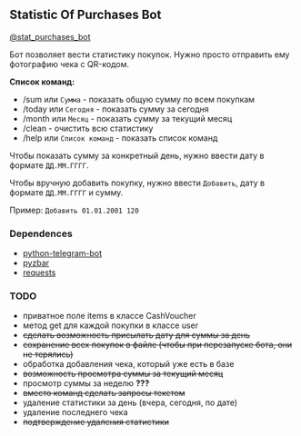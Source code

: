 ## Statistic Of Purchases Bot

[@stat_purchases_bot](https://t.me/stat_purchases_bot)

Бот позволяет вести статистику покупок. Нужно просто отправить ему фотографию чека с QR-кодом.

**Список команд:**
* /sum или `Сумма` - показать общую сумму по всем покупкам
* /today или `Сегодня` - показать сумму за сегодня
* /month или `Месяц` - показать сумму за текущий месяц
* /clean - очистить всю статистику
* /help или `Список команд` - показать список команд

Чтобы показать сумму за конкретный день, нужно ввести дату в формате `ДД.ММ.ГГГГ`.

Чтобы вручную добавить покупку, нужно ввести `Добавить`, дату в формате `ДД.ММ.ГГГГ` и сумму.

Пример: ```Добавить 01.01.2001 120```

### Dependences

* [python-telegram-bot](https://github.com/python-telegram-bot/python-telegram-bot)
* [pyzbar](https://github.com/NaturalHistoryMuseum/pyzbar)
* [requests](https://github.com/requests/requests)

### TODO

* приватное поле items в классе CashVoucher
* метод get для каждой покупки в классе user
* ~~сделать возможность присылать дату для суммы за день~~
* ~~сохранение всех покупок в файле (чтобы при перезапуске бота, они не терялись)~~
* обработка добавления чека, который уже есть в базе
* ~~возможность просмотра суммы за текущий месяц~~
* просмотр суммы за неделю **???**
* ~~вместо команд сделать запросы текстом~~
* удаление статистики за день (вчера, сегодня, по дате)
* удаление последнего чека
* ~~подтверждение удаления статистики~~
